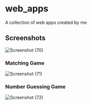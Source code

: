 # web_apps
A collection of web apps created by me
## Screenshots
![Screenshot (70)](https://user-images.githubusercontent.com/119779217/206814297-71189362-83a5-4af6-a59b-4b004d6fc134.png)
### Matching Game
![Screenshot (71)](https://user-images.githubusercontent.com/119779217/206814303-2d43d8fb-a472-4d70-a007-f5d3a39a2a08.png)
### Number Guessing Game
![Screenshot (72)](https://user-images.githubusercontent.com/119779217/206814313-14a2111f-a4cc-4686-8b5e-393d1fd2f0c3.png)

